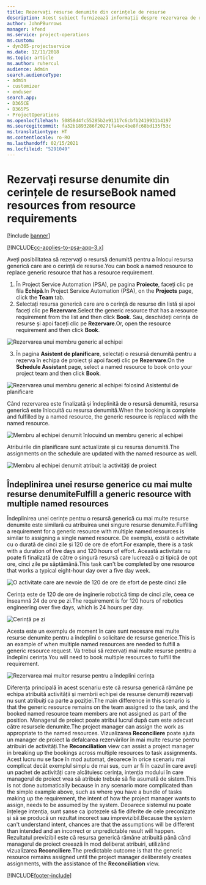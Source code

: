 ```yaml
---
title: Rezervați resurse denumite din cerințele de resurse
description: Acest subiect furnizează informații despre rezervarea de resurse denumite pentru o cerință de resurse generice.
author: JohnPBurrows
manager: kfend
ms.service: project-operations
ms.custom:
- dyn365-projectservice
ms.date: 12/11/2018
ms.topic: article
ms.author: ruhercul
audience: Admin
search.audienceType:
- admin
- customizer
- enduser
search.app:
- D365CE
- D365PS
- ProjectOperations
ms.openlocfilehash: 50858d4fc55285b2e91117c6cbfb2419931b4197
ms.sourcegitcommit: fa32b1893286f20271fa4ec4be8fc68bd135f53c
ms.translationtype: HT
ms.contentlocale: ro-RO
ms.lasthandoff: 02/15/2021
ms.locfileid: "5291049"
---
```

# <a name="book-named-resources-from-resource-requirements"></a><span data-ttu-id="c2327-103">Rezervați resurse denumite din cerințele de resurse</span><span class="sxs-lookup"><span data-stu-id="c2327-103">Book named resources from resource requirements</span></span>

[!include [banner](../includes/psa-now-project-operations.md)]

[!INCLUDE[cc-applies-to-psa-app-3.x](../includes/cc-applies-to-psa-app-3x.md)]

<span data-ttu-id="c2327-104">Aveți posibilitatea să rezervați o resursă denumită pentru a înlocui resursa generică care are o cerință de resurse.</span><span class="sxs-lookup"><span data-stu-id="c2327-104">You can book a named resource to replace generic resource that has a resource requirement.</span></span>

1. <span data-ttu-id="c2327-105">În Project Service Automation (PSA), pe pagina **Proiecte**, faceți clic pe fila **Echipă**.</span><span class="sxs-lookup"><span data-stu-id="c2327-105">In Project Service Automation (PSA), on the **Projects** page, click the **Team** tab.</span></span>
2. <span data-ttu-id="c2327-106">Selectați resursa generică care are o cerință de resurse din listă și apoi faceți clic pe **Rezervare**.</span><span class="sxs-lookup"><span data-stu-id="c2327-106">Select the generic resource that has a resource requirement from the list and then click **Book**.</span></span> <span data-ttu-id="c2327-107">Sau, deschideți cerința de resurse și apoi faceți clic pe **Rezervare**.</span><span class="sxs-lookup"><span data-stu-id="c2327-107">Or, open the resource requirement and then click **Book**.</span></span>


![Rezervarea unui membru generic al echipei](media/RM-how-to-14.png)


3. <span data-ttu-id="c2327-109">În pagina **Asistent de planificare**, selectați o resursă denumită pentru a rezerva în echipa de proiect și apoi faceți clic pe **Rezervare**.</span><span class="sxs-lookup"><span data-stu-id="c2327-109">On the **Schedule Assistant** page, select a named resource to book onto your project team and then click **Book**.</span></span>

![Rezervarea unui membru generic al echipei folosind Asistentul de planificare](media/RM-how-to-15.png)

<span data-ttu-id="c2327-111">Când rezervarea este finalizată și îndeplinită de o resursă denumită, resursa generică este înlocuită cu resursa denumită.</span><span class="sxs-lookup"><span data-stu-id="c2327-111">When the booking is complete and fulfilled by a named resource, the generic resource is replaced with the named resource.</span></span>

![Membru al echipei denumit înlocuind un membru generic al echipei](media/RM-how-to-16.png)

<span data-ttu-id="c2327-113">Atribuirile din planificare sunt actualizate și cu resursa denumită.</span><span class="sxs-lookup"><span data-stu-id="c2327-113">The assignments on the schedule are updated with the named resource as well.</span></span>

![Membru al echipei denumit atribuit la activități de proiect](media/RM-how-to-17.png)

## <a name="fulfill-a-generic-resource-with-multiple-named-resources"></a><span data-ttu-id="c2327-115">Îndeplinirea unei resurse generice cu mai multe resurse denumite</span><span class="sxs-lookup"><span data-stu-id="c2327-115">Fulfill a generic resource with multiple named resources</span></span>
<span data-ttu-id="c2327-116">Îndeplinirea unei cerințe pentru o resursă generică cu mai multe resurse denumite este similară cu atribuirea unei singure resurse denumite.</span><span class="sxs-lookup"><span data-stu-id="c2327-116">Fulfilling a requirement for a generic resource with multiple named resources is similar to assigning a single named resource.</span></span> <span data-ttu-id="c2327-117">De exemplu, există o activitate cu o durată de cinci zile și 120 de ore de efort.</span><span class="sxs-lookup"><span data-stu-id="c2327-117">For example, there is a task with a duration of five days and 120 hours of effort.</span></span> <span data-ttu-id="c2327-118">Această activitate nu poate fi finalizată de către o singură resursă care lucrează o zi tipică de opt ore, cinci zile pe săptămână.</span><span class="sxs-lookup"><span data-stu-id="c2327-118">This task can't be completed by one resource that works a typical eight-hour day over a five day week.</span></span> 

![O activitate care are nevoie de 120 de ore de efort de peste cinci zile](media/RM-how-to-21.png)

<span data-ttu-id="c2327-120">Cerința este de 120 de ore de inginerie robotică timp de cinci zile, ceea ce înseamnă 24 de ore pe zi.</span><span class="sxs-lookup"><span data-stu-id="c2327-120">The requirement is for 120 hours of robotics engineering over five days, which is 24 hours per day.</span></span>

![Cerință pe zi](media/RM-how-to-22.png)

<span data-ttu-id="c2327-122">Acesta este un exemplu de moment în care sunt necesare mai multe resurse denumite pentru a îndeplini o solicitare de resurse generice.</span><span class="sxs-lookup"><span data-stu-id="c2327-122">This is an example of when multiple named resources are needed to fulfill a generic resource request.</span></span> <span data-ttu-id="c2327-123">Va trebui să rezervați mai multe resurse pentru a îndeplini cerința.</span><span class="sxs-lookup"><span data-stu-id="c2327-123">You will need to book multiple resources to fulfill the requirement.</span></span>

![Rezervarea mai multor resurse pentru a îndeplini cerința](media/RM-how-to-23.png)

<span data-ttu-id="c2327-125">Diferența principală în acest scenariu este că resursa generică rămâne pe echipa atribuită activității și membrii echipei de resurse denumiți rezervați nu sunt atribuiți ca parte a poziției.</span><span class="sxs-lookup"><span data-stu-id="c2327-125">The main difference in this scenario is that the generic resource remains on the team assigned to the task, and the booked named resource team members are not assigned as part of the position.</span></span> <span data-ttu-id="c2327-126">Managerul de proiect poate atribui lucrul după cum este adecvat către resursele denumite.</span><span class="sxs-lookup"><span data-stu-id="c2327-126">The project manager can assign the work as appropriate to the named resources.</span></span> <span data-ttu-id="c2327-127">Vizualizarea **Reconciliere** poate ajuta un manager de proiect la defalcarea rezervărilor în mai multe resurse pentru atribuiri de activități.</span><span class="sxs-lookup"><span data-stu-id="c2327-127">The **Reconciliation** view can assist a project manager in breaking up the bookings across multiple resources to task assignments.</span></span> <span data-ttu-id="c2327-128">Acest lucru nu se face în mod automat, deoarece în orice scenariu mai complicat decât exemplul simplu de mai sus, cum ar fi în cazul în care aveți un pachet de activități care alcătuiesc cerința, intenția modului în care managerul de proiect vrea să atribuie trebuie să fie asumată de sistem.</span><span class="sxs-lookup"><span data-stu-id="c2327-128">This is not done automatically because in any scenario more complicated than the simple example above, such as where you have a bundle of tasks making up the requirement, the intent of how the project manager wants to assign, needs to be assumed by the system.</span></span> <span data-ttu-id="c2327-129">Deoarece sistemul nu poate înțelege intenția, sunt șanse ca ipotezele să fie diferite de cele preconizate și să se producă un rezultat incorect sau imprevizibil.</span><span class="sxs-lookup"><span data-stu-id="c2327-129">Because the system can't understand intent, chances are that the assumptions will be different than intended and an incorrect or unpredictable result will happen.</span></span> <span data-ttu-id="c2327-130">Rezultatul previzibil este că resursa generică rămâne atribuită până când managerul de proiect creează în mod deliberat atribuiri, utilizând vizualizarea **Reconciliere**.</span><span class="sxs-lookup"><span data-stu-id="c2327-130">The predictable outcome is that the generic resource remains assigned until the project manager deliberately creates assignments, with the assistance of the **Reconciliation** view.</span></span>




[!INCLUDE[footer-include](../includes/footer-banner.md)]